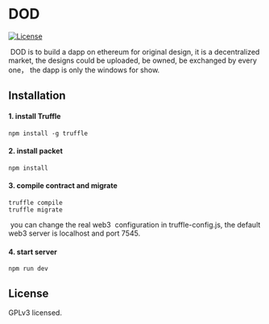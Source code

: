 # DOD

 [![License](https://img.shields.io/badge/licence-GPL--3-blue.svg)](https://opensource.org/licenses/GPL-3.0)

​	DOD is to build a dapp on ethereum for original design, it is a decentralized market, the designs could be uploaded, be owned, be exchanged by every one， the dapp is only the windows for show.

## Installation 

#### 1. install Truffle

```
npm install -g truffle
```

#### 2. install packet

    npm install

#### 3. compile contract and migrate

    truffle compile
    truffle migrate

​	you can change the real  web3  configuration in truffle-config.js, the default web3 server is localhost and port 7545.

#### 4. start server

    npm run dev


## License
GPLv3 licensed.

